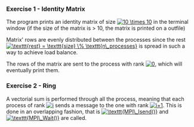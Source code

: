 ### Exercise 1 - Identity Matrix

The program prints an identity matrix of size <a href="https://www.codecogs.com/eqnedit.php?latex=10&space;\times&space;10" target="_blank"><img src="https://latex.codecogs.com/gif.latex?10&space;\times&space;10" title="10 \times 10" /></a> in the terminal window (if the size of the matrix is > 10, the matrix is printed on a outfile)

Matrix' rows are evenly distributed between the processes since the rest <a href="https://www.codecogs.com/eqnedit.php?latex=\texttt{rest}&space;=&space;\texttt{size}&space;\%&space;\texttt{n\_processes}" target="_blank"><img src="https://latex.codecogs.com/gif.latex?\texttt{rest}&space;=&space;\texttt{size}&space;\%&space;\texttt{n\_processes}" title="\texttt{rest} = \texttt{size} \% \texttt{n\_processes}" /></a> is spread in such a way to achieve load balance.

The rows of the matrix are sent to the process with rank <a href="https://www.codecogs.com/eqnedit.php?latex=0" target="_blank"><img src="https://latex.codecogs.com/gif.latex?0" title="0" /></a>, which will eventually print them.

### Exercise 2 - Ring

A vectorial sum is performed through all the process, meaning that each process of rank <a href="https://www.codecogs.com/eqnedit.php?latex=i" target="_blank"><img src="https://latex.codecogs.com/gif.latex?i" title="i" /></a> sends a message to the one with rank <a href="https://www.codecogs.com/eqnedit.php?latex=i&plus;1" target="_blank"><img src="https://latex.codecogs.com/gif.latex?i&plus;1" title="i+1" /></a>. This is done in an overlapping fashion, that is <a href="https://www.codecogs.com/eqnedit.php?latex=\texttt{MPI\_Isend()}" target="_blank"><img src="https://latex.codecogs.com/gif.latex?\texttt{MPI\_Isend()}" title="\texttt{MPI\_Isend()}" /></a>
and <a href="https://www.codecogs.com/eqnedit.php?latex=\texttt{MPI\_Wait()}" target="_blank"><img src="https://latex.codecogs.com/gif.latex?\texttt{MPI\_Wait()}" title="\texttt{MPI\_Wait()}" /></a> are called.



